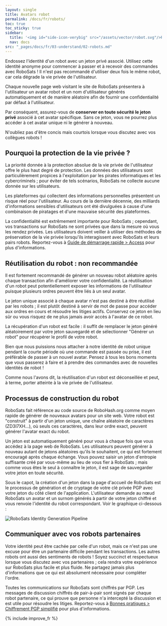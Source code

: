 ```yaml
---
layout: single
title: Avatars robot
permalink: /docs/fr/robots/
toc: true
toc_sticky: true
sidebar:
  title: '<img id="side-icon-verybig" src="/assets/vector/robot.svg"/>Robots'
  nav: docs
src: "_pages/docs/fr/03-understand/02-robots.md"
---
```


Endossez l'identité d'un robot avec un jeton privé associé. Utilisez cette identité anonyme pour commencer à passer et à recevoir des commandes avec RoboSats ! Il n'est pas recommandé d'utiliser deux fois le même robot, car cela dégrade la vie privée de l'utilisateur.

Chaque nouvelle page web visitant le site de RoboSats présentera à l'utilisateur un avatar robot et un nom d'utilisateur générés automatiquement et de manière aléatoire afin de fournir une confidentialité par défaut à l'utilisateur.

Par conséquent, assurez-vous de **conserver en toute sécurité le jeton privé** associé à cet avatar spécifique. Sans ce jeton, vous ne pourrez plus accéder à cet avatar unique ni le générer à nouveau.

N'oubliez pas d'être concis mais courtois lorsque vous discutez avec vos collègues robots !

## **Pourquoi la protection de la vie privée ?**

La priorité donnée à la protection absolue de la vie privée de l'utilisateur offre le plus haut degré de protection. Les données des utilisateurs sont particulièrement propices à l'exploitation par les pirates informatiques et les cybercriminels ; pour éviter de tels scénarios, RoboSats ne collecte aucune donnée sur les utilisateurs.

Les plateformes qui collectent des informations personnelles présentent un risque réel pour l'utilisateur. Au cours de la dernière décennie, des milliards d'informations sensibles d'utilisateurs ont été divulguées à cause d'une combinaison de piratages et d'une mauvaise sécurité des plateformes.

La confidentialité est extrêmement importante pour RoboSats ; cependant, vos transactions sur RoboSats ne sont privées que dans la mesure où vous les rendez privées. Les utilisateurs doivent veiller à utiliser des méthodes de préservation de la vie privée lorsqu'ils interagissent avec RoboSats et leurs pairs robots. Reportez-vous à [Guide de démarrage rapide > Access](/docs/fr/access/) pour plus d'informations.

## **Réutilisation du robot : non recommandée**

Il est fortement recommandé de générer un nouveau robot aléatoire après chaque transaction afin d'améliorer votre confidentialité. La réutilisation d'un robot peut potentiellement exposer les informations de l'utilisateur puisque plusieurs ordres peuvent être liés à un seul avatar.

Le jeton unique associé à chaque avatar n'est pas destiné à être réutilisé par les robots ; il est plutôt destiné à servir de mot de passe pour accéder aux ordres en cours et résoudre les litiges actifs. Conservez ce jeton en lieu sûr ou vous risquez de ne plus jamais avoir accès à l'avatar de ce robot.

La récupération d'un robot est facile : il suffit de remplacer le jeton généré aléatoirement par votre jeton sauvegardé et de sélectionner "Générer un robot" pour récupérer le profil de votre robot.

Bien que nous puissions nous attacher à notre identité de robot unique pendant la courte période où une commande est passée ou prise, il est préférable de passer à un nouvel avatar. Pensez à tous les bons moments que vous passerez à faire et à prendre des commandes avec de nouvelles identités de robot !

Comme nous l'avons dit, la réutilisation d'un robot est déconseillée et peut, à terme, porter atteinte à la vie privée de l'utilisateur.

## **Processus de construction du robot**

RoboSats fait référence au code source de RoboHash.org comme moyen rapide de générer de nouveaux avatars pour un site web. Votre robot est "construit" à partir d'un jeton unique, une chaîne aléatoire de caractères (ZD3I7XH...), où seuls ces caractères, dans leur ordre exact, peuvent générer l'avatar exact du robot.

Un jeton est automatiquement généré pour vous à chaque fois que vous accédez à la page web de RoboSats. Les utilisateurs peuvent générer à nouveau autant de jetons aléatoires qu'ils le souhaitent, ce qui est fortement encouragé après chaque échange. Vous pouvez saisir un jeton d'entropie suffisante créé par vous-même au lieu de vous fier à RoboSats ; mais comme vous êtes le seul à connaître le jeton, il est sage de sauvegarder votre jeton en toute sécurité.

Sous le capot, la création d'un jeton dans la page d'accueil de RoboSats est le processus de génération et de cryptage de votre clé privée PGP avec votre jeton du côté client de l'application. L'utilisateur demande au nœud RoboSats un avatar et un surnom générés à partir de votre jeton chiffré et vous renvoie l'identité du robot correspondant. Voir le graphique ci-dessous :

![RoboSats Identity Generation Pipeline](https://learn.robosats.com/assets/images/private/usergen-pipeline.png)

## **Communiquer avec vos robots partenaires**

Votre identité peut être cachée par celle d'un robot, mais ce n'est pas une excuse pour être un partenaire difficile pendant les transactions. Les autres robots ont aussi des sentiments de robots ! Soyez succinct et respectueux lorsque vous discutez avec vos partenaires ; cela rendra votre expérience sur RoboSats plus facile et plus fluide. Ne partagez jamais plus d'informations que ce qui est absolument nécessaire pour compléter l'ordre.

Toutes les communications sur RoboSats sont chiffrés par PGP. Les messages de discussion chiffrés de pair-à-pair sont signés par chaque robot partenaire, ce qui prouve que personne n'a intercepté la discussion et est utile pour résoudre les litiges. Reportez-vous à [Bonnes pratiques > Chiffrement PGP simplifié](/docs/fr/pgp-encryption/) pour plus d'informations.

{% include improve_fr %}
